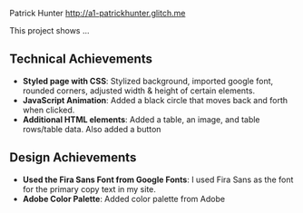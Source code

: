 Patrick Hunter
http://a1-patrickhunter.glitch.me

This project shows ...

## Technical Achievements
- **Styled page with CSS**: Stylized background, imported google font, rounded corners, adjusted width & height of certain elements.
- **JavaScript Animation**: Added a black circle that moves back and forth when clicked.
- **Additional HTML elements**: Added a table, an image, and table rows/table data. Also added a button

## Design Achievements
- **Used the Fira Sans Font from Google Fonts**: I used Fira Sans as the font for the primary copy text in my site.
- **Adobe Color Palette**: Added color palette from Adobe
